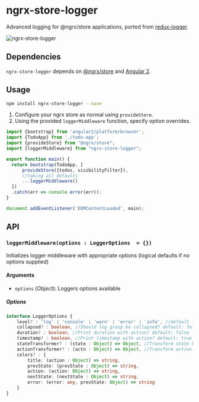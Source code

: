 # ngrx-store-logger
Advanced logging for @ngrx/store applications, ported from [redux-logger](https://github.com/fcomb/redux-logger).

![ngrx-store-logger](http://imgur.com/Fm2qfb5.png)

## Dependencies
`ngrx-store-logger` depends on [@ngrx/store](https://github.com/ngrx/store) and [Angular 2](https://github.com/angular/angular).

## Usage
```bash
npm install ngrx-store-logger --save
```

1. Configure your ngrx store as normal using `provideStore`. 
2. Using the provided `loggerMiddleware` function, specify option overrides.

```ts
import {bootstrap} from 'angular2/platform/browser';
import {TodoApp} from './todo-app';
import {provideStore} from "@ngrx/store";
import {loggerMiddleware} from "ngrx-store-logger";

export function main() {
  return bootstrap(TodoApp, [
      provideStore({todos, visibilityFilter}),
      //taking all defaults
      ...loggerMiddleware()
  ])
  .catch(err => console.error(err));
}

document.addEventListener('DOMContentLoaded', main);
```

## API
### `loggerMiddleware(options : LoggerOptions  = {})`
Initializes logger middleware with appropriate options (logical defaults if no options supplied)

#### Arguments
* `options` \(*Object*): Loggers options available

##### Options

``` ts
interface LoggerOptions {
    level? : 'log' | 'console' | 'warn' | 'error' | 'info', //default log
    collapsed? : boolean, //Should log group be collapsed? default: false
    duration? : boolean, //Print duration with action? default: false
    timestamp? : boolean, //Print timestamp with action? default: true
    stateTransformer? : (state : Object) => Object, //Transform state before print default: state => state
    actionTransformer? : (actn : Object) => Object, //Transform action before print default: actn => actn
    colors? : {
        title: (action : Object) => string,
        prevState: (prevState : Object) => string,
        action: (action: Object) => string,
        nextState: (nextState : Object) => string,
        error: (error: any, prevState: Object) => string
    }
}
```
